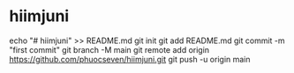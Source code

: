 # hiimjuni
echo "# hiimjuni" >> README.md
git init
git add README.md
git commit -m "first commit"
git branch -M main
git remote add origin https://github.com/phuocseven/hiimjuni.git
git push -u origin main
